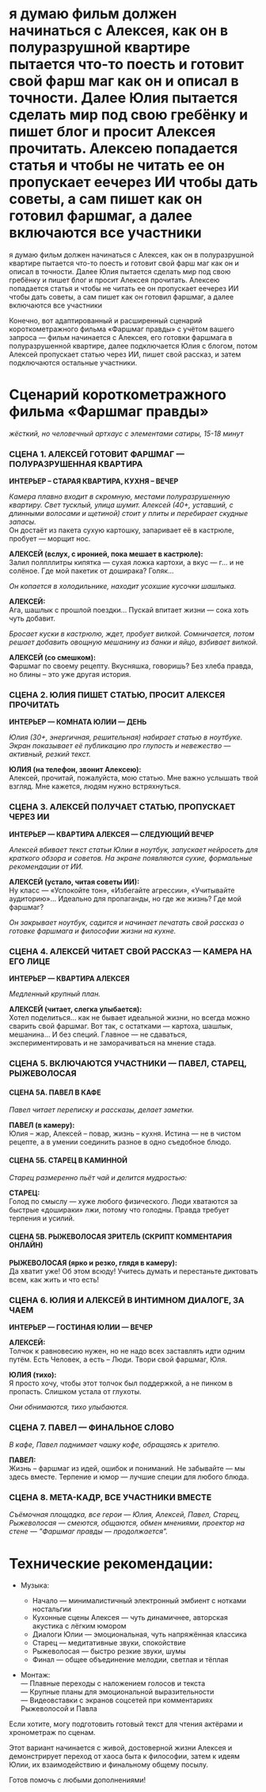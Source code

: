 # я думаю фильм должен начинаться с Алексея, как он в полуразрушной квартире пытается что-то поесть и готовит свой фарш маг как он и описал в точности. Далее Юлия пытается сделать мир под свою гребёнку и пишет блог и просит Алексея прочитать. Алексею попадается статья и чтобы не читать ее он пропускает еечерез ИИ чтобы дать советы, а сам пишет как он готовил фаршмаг, а далее включаются все участники

я думаю фильм должен начинаться с Алексея, как он в полуразрушной квартире пытается что-то поесть и готовит свой фарш маг как он и описал в точности. Далее Юлия пытается сделать мир под свою гребёнку и пишет блог и просит Алексея прочитать. Алексею попадается статья и чтобы не читать ее он пропускает еечерез ИИ чтобы дать советы, а сам пишет как он готовил фаршмаг, а далее включаются все участники

Конечно, вот адаптированный и расширенный сценарий короткометражного фильма «Фаршмаг правды» с учётом вашего запроса — фильм начинается с Алексея, его готовки фаршмага в полуразрушенной квартире, далее подключается Юлия с блогом, потом Алексей пропускает статью через ИИ, пишет свой рассказ, и затем подключаются остальные участники.

# Сценарий короткометражного фильма «Фаршмаг правды»  
*жёсткий, но человечный артхаус с элементами сатиры, 15-18 минут*

### СЦЕНА 1. АЛЕКСЕЙ ГОТОВИТ ФАРШМАГ — ПОЛУРАЗРУШЕННАЯ КВАРТИРА  
**ИНТЕРЬЕР – СТАРАЯ КВАРТИРА, КУХНЯ – ВЕЧЕР**  

*Камера плавно входит в скромную, местами полуразрушенную квартиру. Свет тусклый, улица шумит. Алексей (40+, уставший, с длинными волосами и щетиной) стоит у плиты и перебирает скудные запасы.*  
Он достаёт из пакета сухую картошку, запаривает её в кастрюле, пробует — морщит нос.

**АЛЕКСЕЙ (вслух, с иронией, пока мешает в кастрюле):**  
Залил полпллитры кипятка — сухая ложка картохи, а вкус — г... и не солёное. Где мой пакетик от доширака? Голяк...  

*Он копается в холодильнике, находит усохшие кусочки шашлыка.*  

**АЛЕКСЕЙ:**  
Ага, шашлык с прошлой поездки… Пускай впитает жизни — сока хоть чуть добавит.  

*Бросает куски в кастрюлю, ждет, пробует вилкой. Сомничается, потом решает добавить овощную мешанину из банки и яйцо, взбивает вилкой.*  

**АЛЕКСЕЙ (со смешком):**  
Фаршмаг по своему рецепту. Вкусняшка, говоришь? Без хлеба правда, но блины – это уже другая история.

### СЦЕНА 2. ЮЛИЯ ПИШЕТ СТАТЬЮ, ПРОСИТ АЛЕКСЕЯ ПРОЧИТАТЬ  
**ИНТЕРЬЕР — КОМНАТА ЮЛИИ — ДЕНЬ**  

*Юлия (30+, энергичная, решительная) набирает статью в ноутбуке. Экран показывает её публикацию про глупость и невежество — активный, резкий текст.*  

**ЮЛИЯ (на телефон, звонит Алексею):**  
Алексей, прочитай, пожалуйста, мою статью. Мне важно услышать твой взгляд. Мне кажется, людям нужно встряхнуться.  

### СЦЕНА 3. АЛЕКСЕЙ ПОЛУЧАЕТ СТАТЬЮ, ПРОПУСКАЕТ ЧЕРЕЗ ИИ  
**ИНТЕРЬЕР — КВАРТИРА АЛЕКСЕЯ — СЛЕДУЮЩИЙ ВЕЧЕР**  

*Алексей вбивает текст статьи Юлии в ноутбук, запускает нейросеть для краткого обзора и советов. На экране появляются сухие, формальные рекомендации от ИИ.*  

**АЛЕКСЕЙ (устало, читая советы ИИ):**  
Ну класс — «Успокойте тон», «Избегайте агрессии», «Учитывайте аудиторию»... Идеально для пропаганды, но где же жизнь? Где мой фаршмаг?  

*Он закрывает ноутбук, садится и начинает печатать свой рассказ о готовке фаршмага и философии жизни на кухне.*

### СЦЕНА 4. АЛЕКСЕЙ ЧИТАЕТ СВОЙ РАССКАЗ — КАМЕРА НА ЕГО ЛИЦЕ  
**ИНТЕРЬЕР — КВАРТИРА АЛЕКСЕЯ**  

*Медленный крупный план.*  

**АЛЕКСЕЙ (читает, слегка улыбается):**  
Хотел поделиться... как не бывает идеальной жизни, но всегда можно сварить свой фаршмаг. Вот так, с остатками — картоха, шашлык, мешанина… И без специй. Главное — не сдаваться, экспериментировать и не заморачиваться на мнение стада.  

### СЦЕНА 5. ВКЛЮЧАЮТСЯ УЧАСТНИКИ — ПАВЕЛ, СТАРЕЦ, РЫЖЕВОЛОСАЯ  

#### СЦЕНА 5А. ПАВЕЛ В КАФЕ  

*Павел читает переписку и рассказы, делает заметки.*  

**ПАВЕЛ (в камеру):**  
Юлия – жар, Алексей – повар, жизнь – кухня. Истина — не в чистом рецепте, а в умении соединить разное в одно съедобное блюдо.  

#### СЦЕНА 5Б. СТАРЕЦ В КАМИННОЙ  

*Старец размеренно пьёт чай и делится мудростью:*  

**СТАРЕЦ:**  
Голод по смыслу — хуже любого физического. Люди хватаются за быстрые «дошираки» лжи, потому что голодны. Правда требует терпения и усилий.  

#### СЦЕНА 5В. РЫЖЕВОЛОСАЯ ЗРИТЕЛЬ (СКРИПТ КОММЕНТАРИЯ ОНЛАЙН)  

**РЫЖЕВОЛОСАЯ (ярко и резко, глядя в камеру):**  
Да хватит уже! Об этом всюду! Учитесь думать и перестаньте диктовать всем, как жить и что есть!  

### СЦЕНА 6. ЮЛИЯ И АЛЕКСЕЙ В ИНТИМНОМ ДИАЛОГЕ, ЗА ЧАЕМ  

**ИНТЕРЬЕР — ГОСТИНАЯ ЮЛИИ — ВЕЧЕР**  

**АЛЕКСЕЙ:**  
Толчок к равновесию нужен, но не надо всех заставлять идти одним путём. Есть Человек, а есть – Люди. Твори свой фаршмаг, Юля.  

**ЮЛИЯ (тихо):**  
Я просто хочу, чтобы этот толчок был поддержкой, а не пинком в пропасть. Слишком устала от глухоты.  

*Они обнимаются, тихо улыбаются.*

### СЦЕНА 7. ПАВЕЛ — ФИНАЛЬНОЕ СЛОВО  

*В кафе, Павел поднимает чашку кофе, обращаясь к зрителю.*  

**ПАВЕЛ:**  
Жизнь – фаршмаг из идей, ошибок и пониманий. Не забывайте — мы здесь вместе. Терпение и юмор — лучшие специи для любого блюда.  

### СЦЕНА 8. МЕТА-КАДР, ВСЕ УЧАСТНИКИ ВМЕСТЕ  

*Съёмочная площадка, все герои — Юлия, Алексей, Павел, Старец, Рыжеволосая — смеются, общаются, обмен мнениями, проектор на стене — "Фаршмаг правды — продолжается".*  

# Технические рекомендации:  

- Музыка:  
  - Начало — минималистичный электронный эмбиент с нотками ностальгии  
  - Кухонные сцены Алексея — чуть динамичнее, авторская акустика с лёгким юмором  
  - Диалоги Юлии — эмоциональная, чуть напряжённая классика  
  - Старец — медитативные звуки, спокойствие  
  - Рыжеволосая — быстро резкие звуки, шумы  
  - Финал — общее объединение мелодии, светлая и тёплая  

- Монтаж:  
  — Плавные переходы с наложением голосов и текста  
  — Крупные планы для эмоциональной выразительности  
  — Видеовставки с экранов соцсетей при комментариях Рыжеволосой и Павла  

Если хотите, могу подготовить готовый текст для чтения актёрами и хронометраж по сценам.

Этот вариант начинается с живой, достоверной жизни Алексея и демонстрирует переход от хаоса быта к философии, затем к идеям Юлии, их взаимодействию и финальному общему посылу.

Готов помочь с любыми дополнениями!


